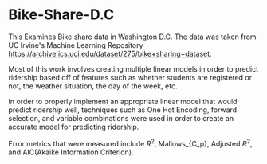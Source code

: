 # Bike-Share-D.C

This Examines Bike share data in Washington D.C. The data was taken from UC Irvine's Machine Learning Repository https://archive.ics.uci.edu/dataset/275/bike+sharing+dataset. 

Most of this work involves creating multiple linear models in order to predict ridership based off of features such as whether students are registered or not, the weather situation, the day of the week, etc.

In order to properly implement an appropriate linear model that would predict ridership well, techniques such as One Hot Encoding, forward selection, and variable combinations were used in order to create an accurate model for predicting ridership.

Error metrics that were measured include $R^2$, Mallows_{C_p}, Adjusted $R^2$, and AIC(Akaike Information Criterion).

